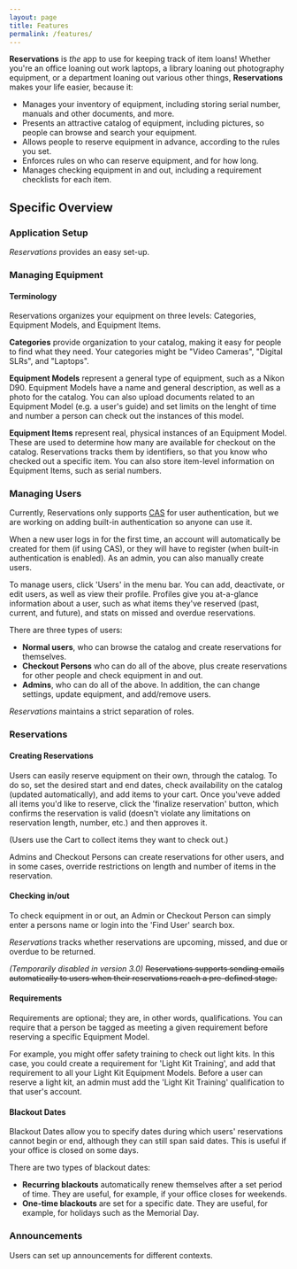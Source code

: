 ```yaml
---
layout: page
title: Features
permalink: /features/
---
```

**Reservations** is *the* app to use for keeping track of item loans! Whether you're an office loaning out work laptops, a library loaning out photography equipment, or a department loaning out various other things, **Reservations** makes your life easier, because it:

* Manages your inventory of equipment, including storing serial number, manuals and other documents, and more.
* Presents an attractive catalog of equipment, including pictures, so people can browse and search your equipment.
* Allows people to reserve equipment in advance, according to the rules you set.
* Enforces rules on who can reserve equipment, and for how long.
* Manages checking equipment in and out, including a requirement checklists for each item.

## Specific Overview

### Application Setup

*Reservations* provides an easy set-up.

### Managing Equipment

#### Terminology

Reservations organizes your equipment on three levels: Categories, Equipment Models, and Equipment Items.

**Categories** provide organization to your catalog, making it easy for people to find what they need. Your categories might be "Video Cameras", "Digital SLRs", and "Laptops".

**Equipment Models** represent a general type of equipment, such as a Nikon D90. Equipment Models have a name and general description, as well as a photo for the catalog. You can also upload documents related to an Equipment Model (e.g. a user's guide) and set limits on the lenght of time and number a person can check out the instances of this model.

**Equipment Items** represent real, physical instances of an Equipment Model. These are used to determine how many are available for checkout on the catalog. Reservations tracks them by identifiers, so that you know who checked out a specific item. You can also store item-level information on Equipment Items, such as serial numbers.

### Managing Users

Currently, Reservations only supports [CAS](http://www.jasig.org/cas/) for user authentication, but we are working on adding built-in authentication so anyone can use it.

When a new user logs in for the first time, an account will automatically be created for them (if using CAS), or they will have to register (when built-in authentication is enabled). As an admin, you can also manually create users.

To manage users, click 'Users' in the menu bar. You can add, deactivate, or edit users, as well as view their profile. Profiles give you at-a-glance information about a user, such as what items they've reserved (past, current, and future), and stats on missed and overdue reservations.

There are three types of users:

* **Normal users**, who can browse the catalog and create reservations for themselves.
* **Checkout Persons** who can do all of the above, plus create reservations for other people and check equipment in and out.
* **Admins**, who can do all of the above. In addition, the can change settings, update equipment, and add/remove users.

*Reservations* maintains a strict separation of roles.


### Reservations

#### Creating Reservations
Users can easily reserve equipment on their own, through the catalog. To do so, set the desired start and end dates, check availability on the catalog (updated automatically), and add items to your cart. Once you'veve added all items you'd like to reserve, click the 'finalize reservation' button, which confirms the reservation is valid (doesn't violate any limitations on reservation length, number, etc.) and then approves it.

(Users use the Cart to collect items they want to check out.)

Admins and Checkout Persons can create reservations for other users, and in some cases, override restrictions on length and number of items in the reservation.

#### Checking in/out
To check equipment in or out, an Admin or Checkout Person can simply enter a persons name or login into the 'Find User' search box.

*Reservations* tracks whether reservations are upcoming, missed, and due or overdue to be returned.

*(Temporarily disabled in version 3.0)* ~~Reservations supports sending emails automatically to users when their reservations reach a pre-defined stage.~~

#### Requirements
Requirements are optional; they are, in other words, qualifications. You can require that a person be tagged as meeting a given requirement before reserving a specific Equipment Model.

For example, you might offer safety training to check out light kits. In this case, you could create a requirement for 'Light Kit Training', and add that requirement to all your Light Kit Equipment Models. Before a user can reserve a light kit, an admin must add the 'Light Kit Training' qualification to that user's account.

#### Blackout Dates
Blackout Dates allow you to specify dates during which users' reservations cannot begin or end, although they can still span said dates. This is useful if your office is closed on some days.

There are two types of blackout dates:

* **Recurring blackouts** automatically renew themselves after a set period of time. They are useful, for example, if your office closes for weekends.
* **One-time blackouts** are set for a specific date. They are useful, for example, for holidays such as the Memorial Day.

### Announcements
Users can set up announcements for different contexts.

